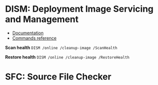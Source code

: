 # DISM: Deployment Image Servicing and Management

- [Documentation](https://docs.microsoft.com/en-us/windows-hardware/manufacture/desktop/what-is-dism)
- [Commands reference](https://docs.microsoft.com/en-us/windows-hardware/manufacture/desktop/deployment-image-servicing-and-management--dism--command-line-options)

**Scan health**
`DISM /online /cleanup-image /ScanHealth`

**Restore health**
`DISM /online /cleanup-image /RestoreHealth`

# SFC: Source File Checker
